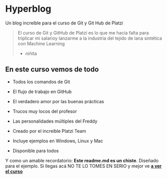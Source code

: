 # Hyperblog
Un blog increíble para el curso de Git y Git Hub de Platzi
>El curso de Git y GitHub de Platzi es lo que me hacia falta para triplicar mi salarioy lanzarme a la industria del tejido de lana sintética con Machine Learning
> - niñita

## En este curso vemos de todo

* Todos los comandos de Git

* El flujo de trabajo en GitHub

* El verdadero amor por las buenas prácticas

* Trucos muy locos del profesor

* Las personalidades múltiples del Freddy
* Creado por el increíble Platzi Team

* Incluye ejemplos en Windows, Linux y Mac
* Disponible para todos

Y como un amable recordatorio: **Este readme.md es un chiste**. Diseñado para el ejemplo. Si llegas acá NO TE LO TOMES EN SERIO y mejor ve [**a ver el curso**](http://jeffreedigital.wordpress.com/ "a ver el curso")
